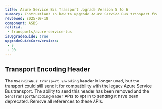 ```yaml
---
title: Azure Service Bus Transport Upgrade Version 5 to 6
summary: Instructions on how to upgrade Azure Service Bus transport from version 5 to 6
reviewed: 2025-09-18
component: ASBS
related:
 - transports/azure-service-bus
isUpgradeGuide: true
upgradeGuideCoreVersions:
 - 9
 - 10
---
```


## Transport Encoding Header

The `NServiceBus.Transport.Encoding` header is longer used, but the transport could still send it for compatibility with the legacy Azure Service Bus transport. The ability to send this header has been removed and the `SendTransportEncodingHeader` APIs to opt in to sending it have been deprecated.
Remove all references to these APIs.